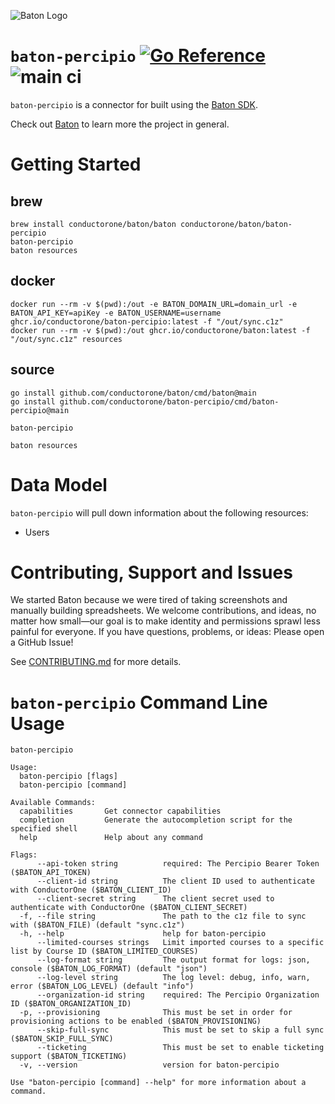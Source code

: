 ![Baton Logo](./docs/images/baton-logo.png)

# `baton-percipio` [![Go Reference](https://pkg.go.dev/badge/github.com/conductorone/baton-percipio.svg)](https://pkg.go.dev/github.com/conductorone/baton-percipio) ![main ci](https://github.com/conductorone/baton-percipio/actions/workflows/main.yaml/badge.svg)

`baton-percipio` is a connector for built using the [Baton SDK](https://github.com/conductorone/baton-sdk).

Check out [Baton](https://github.com/conductorone/baton) to learn more the project in general.

# Getting Started

## brew

```
brew install conductorone/baton/baton conductorone/baton/baton-percipio
baton-percipio
baton resources
```

## docker

```
docker run --rm -v $(pwd):/out -e BATON_DOMAIN_URL=domain_url -e BATON_API_KEY=apiKey -e BATON_USERNAME=username ghcr.io/conductorone/baton-percipio:latest -f "/out/sync.c1z"
docker run --rm -v $(pwd):/out ghcr.io/conductorone/baton:latest -f "/out/sync.c1z" resources
```

## source

```
go install github.com/conductorone/baton/cmd/baton@main
go install github.com/conductorone/baton-percipio/cmd/baton-percipio@main

baton-percipio

baton resources
```

# Data Model

`baton-percipio` will pull down information about the following resources:
- Users

# Contributing, Support and Issues

We started Baton because we were tired of taking screenshots and manually
building spreadsheets. We welcome contributions, and ideas, no matter how
small&mdash;our goal is to make identity and permissions sprawl less painful for
everyone. If you have questions, problems, or ideas: Please open a GitHub Issue!

See [CONTRIBUTING.md](https://github.com/ConductorOne/baton/blob/main/CONTRIBUTING.md) for more details.

# `baton-percipio` Command Line Usage

```
baton-percipio

Usage:
  baton-percipio [flags]
  baton-percipio [command]

Available Commands:
  capabilities       Get connector capabilities
  completion         Generate the autocompletion script for the specified shell
  help               Help about any command

Flags:
      --api-token string          required: The Percipio Bearer Token ($BATON_API_TOKEN)
      --client-id string          The client ID used to authenticate with ConductorOne ($BATON_CLIENT_ID)
      --client-secret string      The client secret used to authenticate with ConductorOne ($BATON_CLIENT_SECRET)
  -f, --file string               The path to the c1z file to sync with ($BATON_FILE) (default "sync.c1z")
  -h, --help                      help for baton-percipio
      --limited-courses strings   Limit imported courses to a specific list by Course ID ($BATON_LIMITED_COURSES)
      --log-format string         The output format for logs: json, console ($BATON_LOG_FORMAT) (default "json")
      --log-level string          The log level: debug, info, warn, error ($BATON_LOG_LEVEL) (default "info")
      --organization-id string    required: The Percipio Organization ID ($BATON_ORGANIZATION_ID)
  -p, --provisioning              This must be set in order for provisioning actions to be enabled ($BATON_PROVISIONING)
      --skip-full-sync            This must be set to skip a full sync ($BATON_SKIP_FULL_SYNC)
      --ticketing                 This must be set to enable ticketing support ($BATON_TICKETING)
  -v, --version                   version for baton-percipio

Use "baton-percipio [command] --help" for more information about a command.
```
